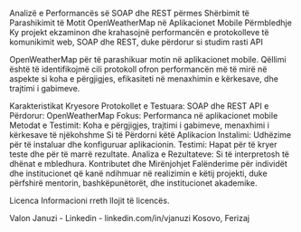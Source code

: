 Analizë e Performancës së SOAP dhe REST përmes Shërbimit të Parashikimit të Motit OpenWeatherMap në Aplikacionet Mobile
Përmbledhje
Ky projekt ekzaminon dhe krahasojnë performancën e protokolleve të komunikimit web, SOAP dhe REST, duke përdorur si studim rasti API

OpenWeatherMap për të parashikuar motin në aplikacionet mobile. Qëllimi është të identifikojmë cili protokoll ofron performancën më të mirë në aspekte si koha e përgjigjes, efikasiteti në menaxhimin e kërkesave, dhe trajtimi i gabimeve.

Karakteristikat Kryesore
Protokollet e Testuara: SOAP dhe REST
API e Përdorur: OpenWeatherMap
Fokus: Performanca në aplikacionet mobile
Metodat e Testimit: Koha e përgjigjes, trajtimi i gabimeve, menaxhimi i kërkesave të njëkohshme
Si të Përdorni këtë Aplikacion
Instalimi: Udhëzime për të instaluar dhe konfiguruar aplikacionin.
Testimi: Hapat për të kryer teste dhe për të marrë rezultate.
Analiza e Rezultateve: Si të interpretosh të dhënat e mbledhura.
Kontributet dhe Mirënjohjet
Falënderime për individët dhe institucionet që kanë ndihmuar në realizimin e këtij projekti, duke përfshirë mentorin, bashkëpunëtorët, dhe institucionet akademike.

Licenca
Informacioni rreth llojit të licencës.

Valon Januzi - Linkedin - linkedin.com/in/vjanuzi
Kosovo, Ferizaj
